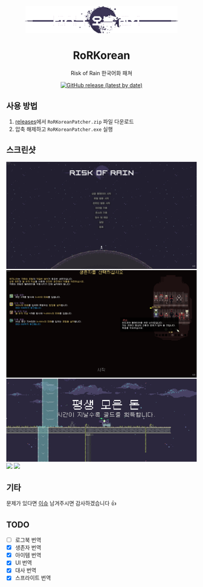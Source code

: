 <div align="center">
  <img src="./images/bTitle_0_Bigger.png" width="80%" height="80%" />

  # RoRKorean

  Risk of Rain 한국어화 패쳐

  [![GitHub release (latest by date)](https://img.shields.io/github/v/release/dvrp0/RoRKorean)](https://github.com/dvrp0/RoRKorean/releases)
</div>

## 사용 방법

 1. [releases](https://github.com/dvrp0/RoRKorean/releases)에서 `RoRKoreanPatcher.zip` 파일 다운로드
 2. 압축 해제하고 `RoRKoreanPatcher.exe` 실행

## 스크린샷

<img src="./images/RoR1KorFirstDraft-1.png" />
<img src="./images/RoR1KorFirstDraft-2.png" />
<img src="./images/RoR1KorFirstDraft-3.png" />
<img src="./images/RoR1KorFirstDraft-5.gif" />
<img src="./images/RoR1KorFirstDraft-4.gif" />

## 기타
문제가 있다면 [이슈](https://github.com/dvrp0/RoRKorean/issues) 남겨주시면 감사하겠습니다 👍

## TODO
 - [ ] 로그북 번역
 - [x] 생존자 번역
 - [x] 아이템 번역
 - [x] UI 번역
 - [x] 대사 번역
 - [x] 스프라이트 번역
